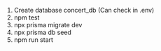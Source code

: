 <!-- When start using prisma
npx prisma generate


When want update table after change scheme in prisma\schema.prisma
npx prisma migrate dev --name user

nest generate module users
nest generate service users
nest generate controller users

Run Jest by this command
npm test

Seed data
npx prisma db seed


for drop all data and table * development only * it will run seed file too
npx prisma migrate reset -->

1. Create database concert_db (Can check in .env)
2. npm test
3. npx prisma migrate dev
4. npx prisma db seed
5. npm run start    